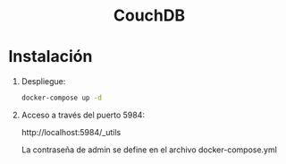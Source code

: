 <h1 align="center">
    CouchDB
</h1>

# Instalación
1. Despliegue:
    ```bash
    docker-compose up -d
    ```
2. Acceso a través del puerto 5984:
    
    http://localhost:5984/_utils

    La contraseña de admin se define en el archivo docker-compose.yml

